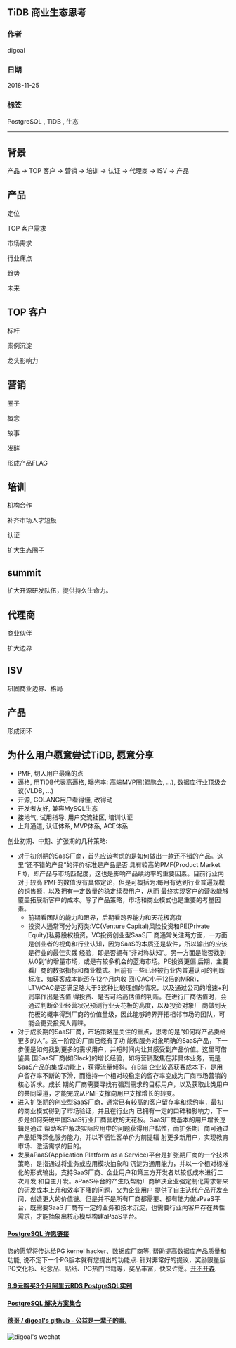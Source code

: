 ## TiDB 商业生态思考  
                                                                                         
### 作者                                                                                         
digoal                                                                                         
                                                                                         
### 日期                                                                                         
2018-11-25                                                                                     
                                                                                         
### 标签                                                                                         
PostgreSQL , TiDB , 生态      
                                                                                         
----                                                                                         
                                                                                         
## 背景        
  
产品 -> TOP 客户 -> 营销 -> 培训 -> 认证 -> 代理商 -> ISV -> 产品  
  
  
## 产品  
  
定位  
  
TOP 客户需求  
  
市场需求  
  
行业痛点  
  
趋势  
  
未来  
  
## TOP 客户  
标杆  
  
案例沉淀  
  
龙头影响力  
  
## 营销  
  
圈子  
  
概念  
  
故事  
  
发酵  
  
形成产品FLAG  
  
## 培训  
机构合作  
  
补齐市场人才短板  
  
认证  
  
扩大生态圈子  
  
## summit
扩大开源研发队伍，提供持久生命力。    
  
## 代理商  
  
商业伙伴  
  
扩大边界  
  
## ISV  
  
巩固商业边界、格局  
  
## 产品  
  
形成闭环  
  
## 为什么用户愿意尝试TiDB, 愿意分享   
- PMF, 切入用户最痛的点
- 逼格, 用TiDB代表高逼格, 曝光率: 高端MVP圈(鲲鹏会, ...), 数据库行业顶级会议(VLDB, ...) 
- 开源, GOLANG用户看得懂, 改得动 
- 开发者友好, 兼容MySQL生态 
- 接地气, 试用指导, 用户交流社区, 培训认证 
- 上升通道, 认证体系, MVP体系, ACE体系  
  
创业初期、中期、扩张期的几种策略:  
- 对于初创期的SaaS厂商，首先应该考虑的是如何做出一款还不错的产品。这里“还不错的产品”的评价标准是产品是否 具有较高的PMF(Product Market Fit)，即产品与市场匹配度，这也是影响产品续约率的重要因素。目前行业内对于较高 PMF的数值没有具体定论，但是可概括为:每月有达到行业普遍规模的销售额，以及拥有一定数量的稳定续费用户，从而 最终实现客户的营收能够覆盖拓展新客户的成本。除了产品策略，市场和商业模式也是重要的考量因素。
    - 前期看团队的能力和眼界，后期看跨界能力和天花板高度
    - 投资人通常可分为两类:VC(Venture Capital)风险投资和PE(Private Equity)私募股权投资。VC投资创业型SaaS厂 商通常关注两方面，一方面是创业者的视角和行业认知，因为SaaS的本质还是软件，所以输出的应该是行业的最佳实践 经验，即是否拥有“非对称认知”。另一方面是能否找到从0到1的增量市场，或是有较多机会的蓝海市场。PE投资更偏 后期，主要看厂商的数据指标和商业模式。目前有一些已经被行业内普遍认可的判断标准，如获客成本能否在12个月内收 回(CAC小于12倍的MRR)， LTV/CAC是否满足略大于3这种比较理想的情况，以及通过公司的增速+利润率作出是否值 得投资、是否可给高估值的判断。在进行厂商估值时，会通过判断企业经营状况预测行业天花板的高度，以及投资对象厂 商做到天花板的概率得到厂商的价值量级，因此能够跨界开拓相邻市场的团队，可能会更受投资人青睐。
- 对于成长期的SaaS厂商，市场策略是关注的重点，思考的是“如何将产品卖给更多的人”。这一阶段的厂商已经有了功 能和服务对象明确的SaaS产品，下一步便是如何找到更多的需求用户，并短时间内让其感受到产品价值。这里可借鉴美 国SaaS厂商(如Slack)的增长经验，如将营销聚焦在非具体业务，而是SaaS产品的集成功能上，获得流量倾斜。在B端 企业较高获客成本下，是用户留存率不断的下滑，而维持一个相对较稳定的留存率变成为厂商市场营销的核心诉求。成长 期的厂商需要寻找有强烈需求的目标用户，以及获取此类用户的共同渠道，才能完成从PMF支撑向用户支撑增长的转变。
- 进入扩张期的创业型SaaS厂商，通常已有较高的客户留存率和续约率，最初的商业模式得到了市场验证，并且在行业内 已拥有一定的口碑和影响力，下一步是如何突破中国SaaS行业厂商营收的天花板。SaaS厂商基本的用户增长逻辑是通过 帮助客户解决实际应用中的问题获得用户黏性，而扩张期厂商可通过产品矩阵深化服务能力，并以不牺牲客单价为前提辐 射更多新用户，实现教育市场、激活需求的目的。
- 发展aPaaS(Application Platform as a Service)平台是扩张期厂商的一个技术策略，是指通过将业务或应用模块抽象和 沉淀为通用能力，并以一个相对标准化的形式输出，支持SaaS厂商、企业用户和第三方开发者以较低成本进行二次开发 和自主开发。aPaaS平台的产生既帮助厂商解决企业强定制化需求带来的研发成本上升和效率下降的问题，又为企业用户 提供了自主迭代产品开发空间，创造更大的价值链。但是并不是所有厂商都需要、都有能力做aPaaS平台，既需要SaaS 厂商有一定的业务和技术沉淀，也需要行业内客户存在共性需求，才能抽象出核心模型构建aPaaS平台。
  
     
  
  
  
  
  
  
  
  
  
  
  
  
  
  
  
  
  
  
  
  
  
  
  
  
  
  
  
  
  
  
  
  
  
  
  
  
  
  
  
  
  
  
  
  
  
  
  
  
  
  
  
  
  
  
  
  
  
  
  
  
  
  
  
  
  
  
  
  
  
#### [PostgreSQL 许愿链接](https://github.com/digoal/blog/issues/76 "269ac3d1c492e938c0191101c7238216")
您的愿望将传达给PG kernel hacker、数据库厂商等, 帮助提高数据库产品质量和功能, 说不定下一个PG版本就有您提出的功能点. 针对非常好的提议，奖励限量版PG文化衫、纪念品、贴纸、PG热门书籍等，奖品丰富，快来许愿。[开不开森](https://github.com/digoal/blog/issues/76 "269ac3d1c492e938c0191101c7238216").  
  
  
#### [9.9元购买3个月阿里云RDS PostgreSQL实例](https://www.aliyun.com/database/postgresqlactivity "57258f76c37864c6e6d23383d05714ea")
  
  
#### [PostgreSQL 解决方案集合](https://yq.aliyun.com/topic/118 "40cff096e9ed7122c512b35d8561d9c8")
  
  
#### [德哥 / digoal's github - 公益是一辈子的事.](https://github.com/digoal/blog/blob/master/README.md "22709685feb7cab07d30f30387f0a9ae")
  
  
![digoal's wechat](../pic/digoal_weixin.jpg "f7ad92eeba24523fd47a6e1a0e691b59")
  
